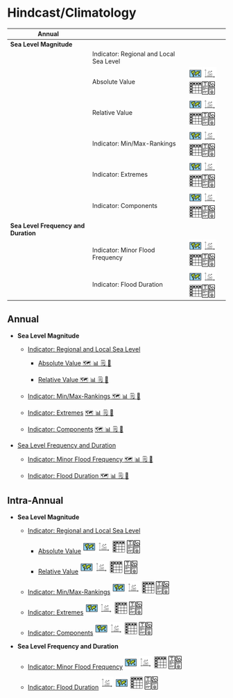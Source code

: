 # Hindcast/Climatology


| Annual |   |  |  |   
| -------- | -------- | -------- | -------- | 
| **Sea Level Magnitude** |    |    |    | 
|    | Indicator: Regional and Local Sea Level |    |    | 
|    |  Absolute Value  |  | <a href="#"><img src="./icons/map_emoji.png" alt="Map" height="30px" width="30px"></a> <a href="#"><img src="./icons/plot_icon.png" alt="Plot" height="30px" width="30px"></a><a href="#"><img src="./icons/table_icon.png" alt="Table" height="30px" width="30px"></a><a href="#"><img src="./icons/text_icon.png" alt="Text" height="30px" width="30px"></a>| 
|    |  Relative Value  |  | <a href="#"><img src="./icons/map_emoji.png" alt="Map" height="30px" width="30px"></a> <a href="#"><img src="./icons/plot_icon.png" alt="Plot" height="30px" width="30px"></a><a href="#"><img src="./icons/table_icon.png" alt="Table" height="30px" width="30px"></a><a href="#"><img src="./icons/text_icon.png" alt="Text" height="30px" width="30px"></a> | 
|    | Indicator: Min/Max-Rankings |    | <a href="#"><img src="./icons/map_emoji.png" alt="Map" height="30px" width="30px"></a> <a href="#"><img src="./icons/plot_icon.png" alt="Plot" height="30px" width="30px"></a><a href="#"><img src="./icons/table_icon.png" alt="Table" height="30px" width="30px"></a><a href="#"><img src="./icons/text_icon.png" alt="Text" height="30px" width="30px"></a> | 
|    | Indicator: Extremes |    | <a href="#"><img src="./icons/map_emoji.png" alt="Map" height="30px" width="30px"></a> <a href="#"><img src="./icons/plot_icon.png" alt="Plot" height="30px" width="30px"></a><a href="#"><img src="./icons/table_icon.png" alt="Table" height="30px" width="30px"></a><a href="#"><img src="./icons/text_icon.png" alt="Text" height="30px" width="30px"></a>| 
|    | Indicator: Components |    | <a href="#"><img src="./icons/map_emoji.png" alt="Map" height="30px" width="30px"></a> <a href="#"><img src="./icons/plot_icon.png" alt="Plot" height="30px" width="30px"></a><a href="#"><img src="./icons/table_icon.png" alt="Table" height="30px" width="30px"></a><a href="#"><img src="./icons/text_icon.png" alt="Text" height="30px" width="30px"></a> | 
| **Sea Level Frequency and Duration** |    |    |    | 
|    | Indicator: Minor Flood Frequency |    | <a href="#"><img src="./icons/map_emoji.png" alt="Map" height="30px" width="30px"></a> <a href="#"><img src="./icons/plot_icon.png" alt="Plot" height="30px" width="30px"></a><a href="#"><img src="./icons/table_icon.png" alt="Table" height="30px" width="30px"></a><a href="#"><img src="./icons/text_icon.png" alt="Text" height="30px" width="30px"></a>| 
|    | Indicator: Flood Duration |    | <a href="#"><img src="./icons/map_emoji.png" alt="Map" height="30px" width="30px"></a> <a href="#"><img src="./icons/plot_icon.png" alt="Plot" height="30px" width="30px"></a><a href="#"><img src="./icons/table_icon.png" alt="Table" height="30px" width="30px"></a><a href="#"><img src="./icons/text_icon.png" alt="Text" height="30px" width="30px"></a> | 






## Annual

  - **Sea Level Magnitude**

    - [Indicator: Regional and Local Sea Level](/path/to/notebook.ipynb) 

      - [Absolute Value](/path/to/notebook.ipynb)[ 🗺️ ](logo.png) [ 📊 ](fig-threshold_counts)[ 🗒️ ](fig-threshold_counts)[ 📃 ](appropriated)


      - [Relative Value](/path/to/notebook.ipynb)[ 🗺️ ](fig-TS_full) [ 📊 ](fig-threshold_counts)[ 🗒️ ](fig-threshold_counts)[ 📃 ](appropriated)


    - [Indicator: Min/Max-Rankings](/path/to/notebook.ipynb)[ 🗺️ ](fig-TS_full) [ 📊 ](fig-threshold_counts)[ 🗒️ ](fig-threshold_counts)[ 📃 ](appropriated)


    - [Indicator: Extremes](/path/to/notebook.ipynb) [ 🗺️ ](fig-TS_full) [ 📊 ](fig-threshold_counts)[ 🗒️ ](fig-threshold_counts)[ 📃 ](appropriated)


    - [Indicator: Components](/path/to/notebook.ipynb) [ 🗺️ ](fig-TS_full) [ 📊 ](fig-threshold_counts)[ 🗒️ ](fig-threshold_counts)[ 📃 ](appropriated)


  - [Sea Level Frequency and Duration](SL_FloodFrequency.ipynb)

    - [Indicator: Minor Flood Frequency](/path/to/notebook.ipynb)[ 🗺️ ](fig-TS_full) [ 📊 ](fig-threshold_counts)[ 🗒️ ](fig-threshold_counts)[ 📃 ](appropriated)


    - [Indicator: Flood Duration](/path/to/notebook.ipynb)[ 🗺️ ](fig-TS_full) [ 📊 ](fig-threshold_counts)[ 🗒️ ](fig-threshold_counts)[ 📃 ](appropriated)



## Intra-Annual

  - **Sea Level Magnitude**

    - [Indicator: Regional and Local Sea Level](/path/to/notebook.ipynb)
      - [Absolute Value](/path/to/notebook.ipynb)
         <a href="#"><img src="./icons/map_emoji.png" alt="Map" height="30px" width="30px"></a>
         <a href="#"><img src="./icons/plot_icon.png" alt="Plot" height="30px" width="30px"></a>
         <a href="#"><img src="./icons/table_icon.png" alt="Table" height="30px" width="30px"></a>
         <a href="#"><img src="./icons/text_icon.png" alt="Text" height="30px" width="30px"></a>

      - [Relative Value](/path/to/notebook.ipynb)
          <a href="#"><img src="icons/map_emoji.png" alt="Map Icon"   height="30px" width="30px" /></a>
          <a href="#"><img src="icons/plot_icon.png" alt="Plot Icon"  height="30px" width="30px"/></a>
          <a href="#"><img src="icons/table_icon.png" alt="Table Icon"  height="30px" width="30px"/></a>
          <a href="#"><img src="icons/text_icon.png" alt="Text Graphic Icon"  height="30px" width="30px"/></a>


    - [Indicator: Min/Max-Rankings](/path/to/notebook.ipynb)
        <a href="#"><img src="icons/map_emoji.png" alt="Map Icon" height="30px" width="30px" /></a>
        <a href="#"><img src="icons/plot_icon.png" alt="Plot Icon" height="30px" width="30px"/></a>
        <a href="#"><img src="icons/table_icon.png" alt="Table Icon" height="30px" width="30px"/></a>
        <a href="#"><img src="icons/text_icon.png" alt="Text Graphic Icon" height="30px" width="30px"/></a>

    - [Indicator: Extremes](/path/to/notebook.ipynb)
        <a href="#"><img src="icons/map_emoji.png" alt="Map Icon" height="30px" width="30px" /></a>
        <a href="#"><img src="icons/plot_icon.png" alt="Plot Icon" height="30px" width="30px"/></a>
        <a href="#"><img src="icons/table_icon.png" alt="Table Icon" height="30px" width="30px"/></a>
        <a href="#"><img src="icons/text_icon.png" alt="Text Graphic Icon" height="30px" width="30px"/></a>

    - [Indicator: Components](/path/to/notebook.ipynb)
        <a href="#"><img src="icons/map_emoji.png" alt="Map Icon" height="30px" width="30px" /></a>
        <a href="#"><img src="icons/plot_icon.png" alt="Plot Icon" height="30px" width="30px"/></a>
        <a href="#"><img src="icons/table_icon.png" alt="Table Icon" height="30px" width="30px"/></a>
        <a href="#"><img src="icons/text_icon.png" alt="Text Graphic Icon" height="30px" width="30px"/></a>

  - **Sea Level Frequency and Duration**

    - [Indicator: Minor Flood Frequency](/path/to/notebook.ipynb)
        <a href="#"><img src="icons/map_emoji.png" alt="Map Icon" height="30px" width="30px" /></a>
        <a href="#"><img src="icons/plot_icon.png" alt="Plot Icon" height="30px" width="30px"/></a>
        <a href="#"><img src="icons/table_icon.png" alt="Table Icon" height="30px" width="30px"/></a>
        <a href="#"><img src="icons/text_icon.png" alt="Text Graphic Icon" height="30px" width="30px"/></a>

    - [Indicator: Flood Duration](/path/to/notebook.ipynb)
        <a href="#"><img src="icons/plot_icon.png" alt="Plot Icon" height="30px" width="30px"/></a>
        <a href="#"><img src="icons/map_emoji.png" alt="Map Icon" height="30px" width="30px" /></a>
        <a href="#"><img src="icons/table_icon.png" alt="Table Icon" height="30px" width="30px"/></a>
        <a href="#"><img src="icons/text_icon.png" alt="Text Graphic Icon" height="30px" width="30px"/></a>
   